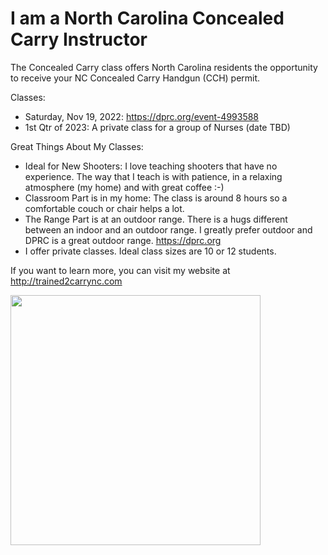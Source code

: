 # I am a North Carolina Concealed Carry Instructor

The Concealed Carry class offers North Carolina residents the opportunity to receive your NC Concealed Carry Handgun (CCH) permit.

Classes:
- Saturday, Nov 19, 2022: https://dprc.org/event-4993588
- 1st Qtr of 2023:  A private class for a group of Nurses (date TBD)

Great Things About My Classes:
- Ideal for New Shooters:  I love teaching shooters that have no experience.  The way that I teach is with patience, in a relaxing atmosphere (my home) and with great coffee :-)
- Classroom Part is in my home:  The class is around 8 hours so a comfortable couch or chair helps a lot.
- The Range Part is at an outdoor range.  There is a hugs different between an indoor and an outdoor range.  I greatly prefer outdoor and DPRC is a great outdoor range.  https://dprc.org
- I offer private classes.  Ideal class sizes are 10 or 12 students.

If you want to learn more, you can visit my website at <a href="http://trained2carrync.com" target="_blank">http://trained2carrync.com</a>

<a href="http://trained2carrync.com" target="_blank"><img src="https://i0.wp.com/trained2carrync.com/wp-content/uploads/2020/07/cropped-iStock-614440356-scaled-1.jpg?w=2000&ssl=1" width="400px"></a>

